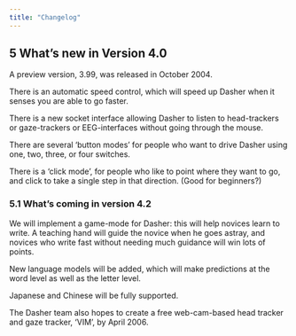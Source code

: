 ```yaml
---
title: "Changelog"
---
```


## 5 What’s new in Version 4.0

A preview version, 3.99, was released in October 2004.

There is an automatic speed control, which will speed up Dasher when it senses you are able
to go faster.

There is a new socket interface allowing Dasher to listen to head-trackers or gaze-trackers or
EEG-interfaces without going through the mouse.

There are several ‘button modes’ for people who want to drive Dasher using one, two, three,
or four switches.

There is a ‘click mode’, for people who like to point where they want to go, and click to take
a single step in that direction. (Good for beginners?)

### 5.1 What’s coming in version 4.2

We will implement a game-mode for Dasher: this will help novices learn to write. A teaching hand will guide the novice when he goes astray, and novices who write fast without needing much guidance will win lots of points.

New language models will be added, which will make predictions at the word level as well as the letter level.

Japanese and Chinese will be fully supported.

The Dasher team also hopes to create a free web-cam-based head tracker and gaze tracker, ‘VIM’, by April 2006.
